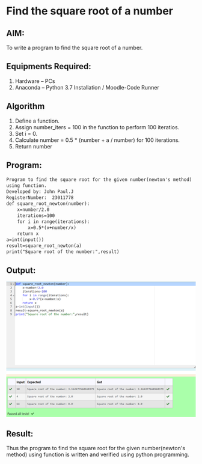 # Find the square root of a number

## AIM:
To write a program to find the square root of a number.

## Equipments Required:
1. Hardware – PCs
2. Anaconda – Python 3.7 Installation / Moodle-Code Runner

## Algorithm
1. Define a function.
2. Assign number_iters = 100 in the function to perform 100 iteratios.
3. Set i = 0.
4. Calculate  number = 0.5 * (number + a / number) for 100 iterations.
5. Return number

## Program:
```
Program to find the square root for the given number(newton's method) using function.
Developed by: John Paul.J
RegisterNumber:  23011778
def square_root_newton(number):
    x=number/2.0
    iterations=100
    for i in range(iterations):
        x=0.5*(x+number/x)
    return x
a=int(input())
result=square_root_newton(a)
print("Square root of the number:",result)
```

## Output:
![gcd of two number](/square.png)


## Result:
Thus the program to find the square root for the given number(newton's method) using function is written and verified using python programming.
